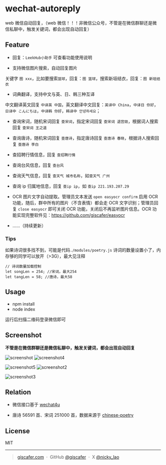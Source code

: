 # wechat-autoreply

web 微信自动回复，（web 微信！！！非微信公众号，不管是在微信群聊还是微信私聊中，触发关键词，都会出现自动回复）

## Feature

- 回复：`LeekHub小助手` 可查看功能使用说明

- 支持微信图片搜索，自动回复图片

关键字 `图 xxx`，比如要搜索`篮球`，回复：`图 篮球`，搜索新垣结衣，回复：`图 新垣结衣`

- 词典翻译，支持中文与英、日、韩三种互译

中文翻译英文回复 `中译英 中国`，英文翻译中文回复：`英译中 China`，`中译日 你好`，`日译中 こんにちは`，`中译韩 你好`，`韩译中 안녕하세요`；

- 查询宋词，随机宋词回复 `查宋词`，指定宋词回复 `查宋词 退宫妓`，根据词人搜索回复 `查宋词 王之道`

- 查询唐诗，随机宋词回复 `查唐诗`，指定唐诗回复 `查唐诗 春晓`，根据诗人搜索回复 `查唐诗 李白`

- 查招聘行情信息，回复 `查招聘行情`

- 查询台风信息，回复 `查台风`

- 查询天气信息，回复 `查天气 城市名称`，如`查天气 广州`

- 查询 ip 归属地信息，回复 `查ip ip`，如 `查ip 221.193.207.29`

- OCR 图片文字自动提取。管理员文本发送 `open easyocr confirm` 启用 OCR 功能，随后，群中所有的图片（不含表情）都会走 OCR 文字识别；管理员回复 `close easyocr` 即可关闭 OCR 功能，关闭后不再监听图片信息。OCR 功能实现完整软件见：https://github.com/giscafer/easyocr

- ……（持续更新）

### Tips

如果诗词很多找不到，可能是代码`./modules/poetry.js` 诗词的数量设置小了，内存够的同学可以放开（>3G），最大见注释

```
// 诗词数量加载控制
let songLen = 254; //宋词，最大254
let tangLen = 58; //唐诗，最大58
```

## Usage

- npm install
- node index

运行后扫描二维码登录微信即可

## Screenshot

**不管是在微信群聊还是微信私聊中，触发关键词，都会出现自动回复**

![screenshot](./screenshot/screenshot.jpg) ![screenshot4](./screenshot/screenshot4.jpg)

![screenshot5](./screenshot/screenshot5.jpg) ![screenshot2](./screenshot/screenshot2.jpg)

![screenshot3](./screenshot/screenshot3.jpg)

## Relation

- 微信接口基于 [wechat4u](https://github.com/wechaty/wechaty)

- 唐诗 56591 首、宋词 251000 首，数据来源于 [chinese-poetry](https://github.com/chinese-poetry/chinese-poetry)

## License

MIT

---

> [giscafer.com](http://giscafer.com) &nbsp;&middot;&nbsp;
> GitHub [@giscafer](https://github.com/giscafer) &nbsp;&middot;&nbsp;
> X [@nicky_lao](https://weibo.com/nicky_lao)
